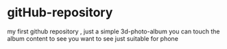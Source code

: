 # gitHub-repository
my first github repository , just a simple 3d-photo-album
you can touch the album content to see you want to see
just suitable for phone
